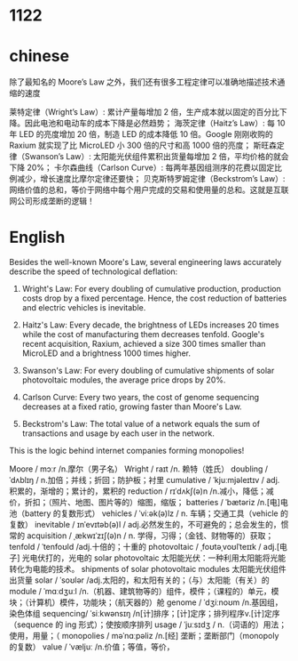 # 1122

# chinese

除了最知名的 Moore’s Law 之外，我们还有很多工程定律可以准确地描述技术通缩的速度

莱特定律（Wright’s Law）: 累计产量每增加 2 倍，生产成本就以固定的百分比下降。因此电池和电动车的成本下降是必然趋势；
海茨定律（Haitz’s Law）: 每 10 年 LED 的亮度增加 20 倍，制造 LED 的成本降低 10 倍。Google 刚刚收购的 Raxium 就实现了比 MicroLED 小 300 倍的尺寸和高 1000 倍的亮度；
斯旺森定律（Swanson’s Law）: 太阳能光伏组件累积出货量每增加 2 倍，平均价格的就会下降 20%；
卡尔森曲线（Carlson Curve）: 每两年基因组测序的花费以固定比例减少，增长速度比摩尔定律还要快；
贝克斯特罗姆定律（Beckstrom’s Law）: 网络价值的总和，等价于网络中每个用户完成的交易和使用量的总和。这就是互联网公司形成垄断的逻辑！

# English

Besides the well-known Moore's Law, several engineering laws accurately describe the speed of technological deflation:

1. Wright's Law: For every doubling of cumulative production, production costs drop by a fixed percentage. Hence, the cost reduction of batteries and electric vehicles is inevitable.

2. Haitz's Law: Every decade, the brightness of LEDs increases 20 times while the cost of manufacturing them decreases tenfold. Google's recent acquisition, Raxium, achieved a size 300 times smaller than MicroLED and a brightness 1000 times higher.

3. Swanson's Law: For every doubling of cumulative shipments of solar photovoltaic modules, the average price drops by 20%.

4. Carlson Curve: Every two years, the cost of genome sequencing decreases at a fixed ratio, growing faster than Moore's Law.

5. Beckstrom's Law: The total value of a network equals the sum of transactions and usage by each user in the network. 

This is the logic behind internet companies forming monopolies!

Moore / mɔːr /n.摩尔（男子名）
Wright / raɪt /n. 赖特（姓氏）
doubling / ˈdʌblɪŋ / n.加倍；并线；折回；防护板；衬里
cumulative / ˈkjuːmjəleɪtɪv / adj. 积累的，渐增的；累计的，累积的
reduction / rɪˈdʌkʃ(ə)n /n.减小，降低；减价，折扣；（照片、地图、图片等的）缩图，缩版；
batteries / ˈbætəriz /n.[电]电池（battery 的复数形式）
vehicles / ˈviːək(ə)lz / n. 车辆；交通工具（vehicle 的复数）
inevitable / ɪnˈevɪtəb(ə)l / adj.必然发生的，不可避免的；总会发生的，惯常的
acquisition / ˌækwɪˈzɪʃ(ə)n / n. 学得，习得；（金钱、财物等的）获取；
tenfold / ˈtenfoʊld /adj.十倍的；十重的
photovoltaic / ˌfoʊtəˌvoʊlˈteɪɪk / adj.[电子] 光电伏打的，光电的
solar photovoltaic  太阳能光伏：一种利用太阳能将光能转化为电能的技术。
shipments of solar photovoltaic modules  太阳能光伏组件出货量
solar / ˈsoʊlər /adj.太阳的，和太阳有关的；（与）太阳能（有关）的
module / ˈmɑːdʒuːl /n.（机器、建筑物等的）组件，模件；（课程的）单元，模块；（计算机）模件，功能块；（航天器的）舱
genome / ˈdʒiːnoʊm /n.基因组，染色体组
sequencing/ ˈsiːkwənsɪŋ /n[计]排序；[计]定序；排列程序v.[计]定序（sequence 的 ing 形式）；使按顺序排列
usage / ˈjuːsɪdʒ / n.（词语的）用法；使用，用量；（
monopolies / məˈnɑːpəliz /n.[经] 垄断；垄断部门（monopoly 的复数）
value / ˈvæljuː /n.价值；等值，等价，
